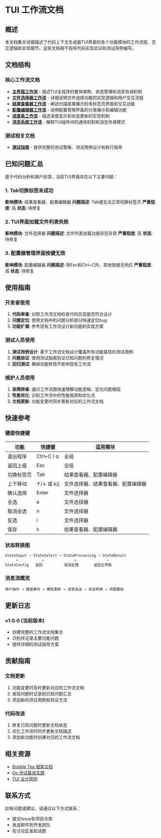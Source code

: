 # TUI 工作流文档

## 概述
本文档集合详细描述了代码上下文生成器TUI界面的各个功能模块的工作流程、交互逻辑和实现细节。这些文档用于指导代码实现验证和测试用例编写。

## 文档结构

### 核心工作流文档
- **[主界面工作流](main-workflow.md)** - 描述TUI主程序的整体架构、状态管理和消息协调机制
- **[文件选择器工作流](file-selector-workflow.md)** - 详细说明文件选择功能的实现逻辑和用户交互流程
- **[结果查看器工作流](result-viewer-workflow.md)** - 阐述扫描结果展示的多标签页界面和交互功能
- **[配置编辑器工作流](config-editor-workflow.md)** - 说明配置管理界面的分类展示和编辑功能
- **[进度条工作流](progress-workflow.md)** - 描述进度显示和状态更新的实现机制
- **[消息系统工作流](message-system.md)** - 解释TUI组件间的通信机制和消息传递模式

### 测试相关文档
- **[测试指南](testing-guide.md)** - 提供完整的测试策略、测试用例设计和执行指导

## 已知问题汇总

基于代码分析和用户反馈，当前TUI界面存在以下主要问题：

### 1. Tab切换标签未成功
**影响模块**: 结果查看器、配置编辑器
**问题描述**: Tab键无法正常切换标签页
**严重程度**: 高
**状态**: 待修复

### 2. TUI界面加载文件列表失败
**影响模块**: 文件选择器
**问题描述**: 文件列表加载功能存在异常
**严重程度**: 高
**状态**: 待修复

### 3. 配置器管理界面按键无效
**影响模块**: 配置编辑器
**问题描述**: 除Esc和Ctrl+C外，其他按键无响应
**严重程度**: 高
**状态**: 待修复

## 使用指南

### 开发者使用
1. **代码审查**: 对照工作流文档检查代码实现是否符合设计
2. **问题定位**: 使用文档中的问题分析部分快速定位bug
3. **功能扩展**: 参考现有工作流设计新功能的实现方案

### 测试人员使用
1. **测试用例设计**: 基于工作流文档设计覆盖所有功能路径的测试用例
2. **问题验证**: 使用测试指南验证已知问题的修复情况
3. **回归测试**: 确保功能修改不影响现有工作流

### 维护人员使用
1. **故障排查**: 通过工作流图快速理解功能逻辑，定位问题根因
2. **性能优化**: 识别工作流中的性能瓶颈和优化点
3. **文档更新**: 功能变更时同步更新对应的工作流文档

## 快速参考

### 键盘快捷键
| 功能 | 快捷键 | 适用模块 |
|------|--------|----------|
| 退出程序 | Ctrl+C / q | 全局 |
| 返回上级 | Esc | 全局 |
| 切换标签页 | Tab | 结果查看器、配置编辑器 |
| 上下移动 | ↑/↓ 或 k/j | 文件选择器、结果查看器、配置编辑器 |
| 确认选择 | Enter | 文件选择器 |
| 全选 | a | 文件选择器 |
| 取消全选 | n | 文件选择器 |
| 反选 | i | 文件选择器 |
| 保存 | s | 结果查看器、配置编辑器 |

### 状态转换图
```
StateInput → StateSelect → StateProcessing → StateResult
     ↓           ↓              ↓              ↓
StateConfig   返回          错误处理       返回主界面
```

### 消息流概览
```
用户操作 → 键盘事件 → 模型更新 → 消息发送 → 状态转换 → 视图重绘
```

## 更新日志

### v1.0.0 (当前版本)
- 创建完整的工作流文档集合
- 识别并记录主要功能问题
- 提供详细的测试指导方案

## 贡献指南

### 文档更新
1. 功能变更时及时更新对应的工作流文档
2. 发现问题时记录到已知问题汇总
3. 添加新的测试用例和验证方法

### 代码改进
1. 修复已知问题时更新文档状态
2. 优化工作流时同步更新文档描述
3. 添加新功能时创建对应的工作流文档

## 相关资源

- [Bubble Tea 框架文档](https://github.com/charmbracelet/bubbletea)
- [Go 测试最佳实践](https://golang.org/doc/tutorial/add-a-test)
- [TUI 设计原则](https://github.com/charmbracelet/lipgloss)

## 联系方式

如有问题或建议，请通过以下方式联系：
- 提交Issue到项目仓库
- 发送邮件到开发团队
- 在讨论区发起话题